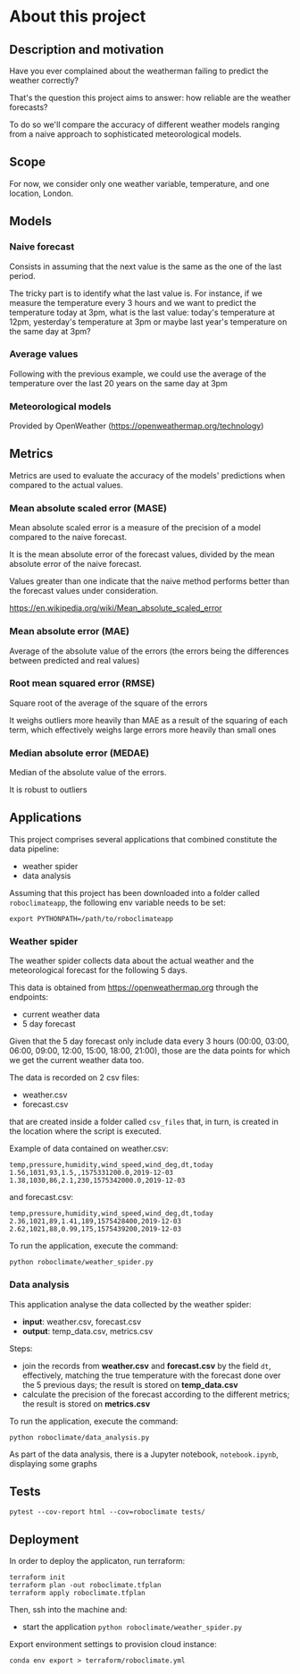 # About this project

## Description and motivation

Have you ever complained about the weatherman failing to predict the weather correctly?

That's the question this project aims to answer: how reliable are the weather forecasts?

To do so we'll compare the accuracy of different weather models ranging from a naive approach to  sophisticated meteorological models.

## Scope

For now, we consider only one weather variable, temperature, and one location, London.


## Models

### Naive forecast

Consists in assuming that the next value is the same as the one of the last period.

The tricky part is to identify what the last value is. For instance, if we measure the temperature
every 3 hours and we want to predict the temperature today at 3pm, what is the last value: today's temperature at 12pm, yesterday's temperature at 3pm or maybe last year's temperature on the same day at 3pm?

### Average values

Following with the previous example, we could use the average of the temperature over the last 20
years on the same day at 3pm

### Meteorological models

Provided by OpenWeather (https://openweathermap.org/technology)


## Metrics

Metrics are used to evaluate the accuracy of the models' predictions when compared to the actual values.


### Mean absolute scaled error (MASE)

Mean absolute scaled error is a measure of the precision of a model compared to the naive forecast.

It is the mean absolute error of the forecast values, divided by the mean absolute error of the naive forecast.

Values greater than one indicate that the naive method performs better than the forecast values under consideration.

https://en.wikipedia.org/wiki/Mean_absolute_scaled_error

### Mean absolute error (MAE)

Average of the absolute value of the errors (the errors being the differences between predicted and real values)

### Root mean squared error (RMSE)

Square root of the average of the square of the errors

It weighs outliers more heavily than MAE as a result of the squaring of each term, which effectively weighs large errors more heavily than small ones

### Median absolute error (MEDAE)

Median of the absolute value of the errors.

It is robust to outliers


## Applications

This project comprises several applications that combined constitute the data pipeline:

- weather spider
- data analysis

Assuming that this project has been downloaded into a folder called `roboclimateapp`, the following
env variable needs to be set:

`export PYTHONPATH=/path/to/roboclimateapp`

### Weather spider

The weather spider collects data about the actual weather and the meteorological forecast for the following 5 days.

This data is obtained from https://openweathermap.org through the endpoints:

- current weather data
- 5 day forecast

Given that the 5 day forecast only include data every 3 hours (00:00, 03:00, 06:00, 09:00, 12:00, 15:00, 18:00, 21:00), those are the data points for which we get the current weather data too.

The data is recorded on 2 csv files:

- weather.csv
- forecast.csv

that are created inside a folder called `csv_files` that, in turn, is created in the location where the script is executed.

Example of data contained on weather.csv:

```
temp,pressure,humidity,wind_speed,wind_deg,dt,today
1.56,1031,93,1.5,,1575331200.0,2019-12-03
1.38,1030,86,2.1,230,1575342000.0,2019-12-03
```

and forecast.csv:

```
temp,pressure,humidity,wind_speed,wind_deg,dt,today
2.36,1021,89,1.41,189,1575428400,2019-12-03
2.62,1021,88,0.99,175,1575439200,2019-12-03
```

To run the application, execute the command:

`python roboclimate/weather_spider.py`

### Data analysis

This application analyse the data collected by the weather spider:

- **input**: weather.csv, forecast.csv
- **output**: temp_data.csv, metrics.csv

Steps:

- join the records from **weather.csv** and **forecast.csv** by the field `dt`, effectively, matching the true temperature with the forecast done over the 5 previous days; the result is stored on **temp_data.csv**
- calculate the precision of the forecast according to the different metrics; the result is stored on **metrics.csv**

To run the application, execute the command:

`python roboclimate/data_analysis.py`


As part of the data analysis, there is a Jupyter notebook, `notebook.ipynb`, displaying some graphs


## Tests

```
pytest --cov-report html --cov=roboclimate tests/
```

## Deployment

In order to deploy the applicaton, run terraform:

```
terraform init
terraform plan -out roboclimate.tfplan
terraform apply roboclimate.tfplan
```

Then, ssh into the machine and:

- start the application `python roboclimate/weather_spider.py`

Export environment settings to provision cloud instance:

```
conda env export > terraform/roboclimate.yml
```